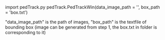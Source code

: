
import pedTrack.py
pedTrack.PedTrackWin(data_image_path = '', box_path = 'box.txt')

"data_image_path" is the path of images, "box_path" is the textfile of bounding box
(image can be generated from step 1, the box.txt in folder is corresponding to it)
